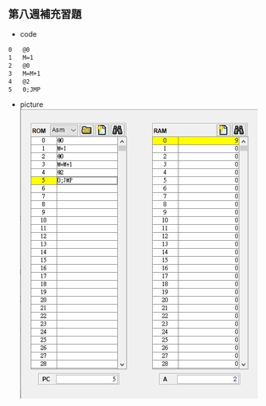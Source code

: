 ## 第八週補充習題
* code
```
0	@0
1	M=1
2	@0
3	M=M+1
4	@2
5	0;JMP
```
* picture
![picture](https://github.com/victor0520/co109a/blob/master/homework/week8.JPG)